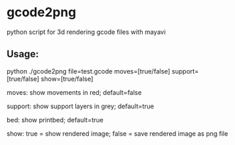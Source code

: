 # gcode2png


python script for 3d rendering gcode files with mayavi

## Usage:
python ./gcode2png file=test.gcode moves=[true/false] support=[true/false] show=[true/false]

moves: show movements in red; default=false


support: show support layers in grey; default=true


bed: show printbed; default=true


show: true = show rendered image; false = save rendered image as png file